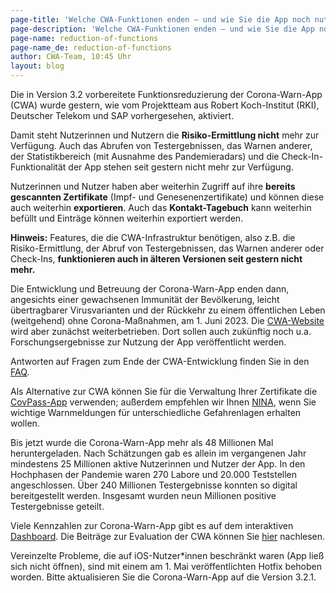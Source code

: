 ```yaml
---
page-title: 'Welche CWA-Funktionen enden – und wie Sie die App noch nutzen können'
page-description: 'Welche CWA-Funktionen enden – und wie Sie die App noch nutzen können'
page-name: reduction-of-functions
page-name_de: reduction-of-functions
author: CWA-Team, 10:45 Uhr
layout: blog
---
```


Die in Version 3.2 vorbereitete Funktionsreduzierung der Corona-Warn-App (CWA) wurde gestern, wie vom Projektteam aus Robert Koch-Institut (RKI), Deutscher Telekom und SAP vorhergesehen, aktiviert.

Damit steht Nutzerinnen und Nutzern die **Risiko-Ermittlung nicht** mehr zur Verfügung. Auch das Abrufen von Testergebnissen, das Warnen anderer, der Statistikbereich (mit Ausnahme des Pandemieradars) und die Check-In-Funktionalität der App stehen seit gestern nicht mehr zur Verfügung.

Nutzerinnen und Nutzer haben aber weiterhin Zugriff auf ihre **bereits gescannten Zertifikate** (Impf- und Genesenenzertifikate) und können diese auch weiterhin **exportieren**. Auch das **Kontakt-Tagebuch** kann weiterhin befüllt und Einträge können weiterhin exportiert werden.

<!-- overview -->

**Hinweis:** Features, die die CWA-Infrastruktur benötigen, also z.B. die Risiko-Ermittlung, der Abruf von Testergebnissen, das Warnen anderer oder Check-Ins, **funktionieren auch in älteren Versionen seit gestern nicht mehr.**

Die Entwicklung und Betreuung der Corona-Warn-App enden dann, angesichts einer gewachsenen Immunität der Bevölkerung, leicht übertragbarer Virusvarianten und der Rückkehr zu einem öffentlichen Leben (weitgehend) ohne Corona-Maßnahmen, am 1. Juni 2023. Die [CWA-Website](../../) wird aber zunächst weiterbetrieben. Dort sollen auch zukünftig noch u.a. Forschungsergebnisse zur Nutzung der App veröffentlicht werden.

Antworten auf Fragen zum Ende der CWA-Entwicklung finden Sie in den [FAQ](../../faq/results/#ramp_down).

Als Alternative zur CWA können Sie für die Verwaltung Ihrer Zertifikate die [CovPass-App](https://digitaler-impfnachweis-app.de) verwenden; außerdem empfehlen wir Ihnen [NINA](https://bbk.bund.de/DE/Warnung-Vorsorge/Warn-App-NINA/warn-app-nina_node.html), wenn Sie wichtige Warnmeldungen für unterschiedliche Gefahrenlagen erhalten wollen.

Bis jetzt wurde die Corona-Warn-App mehr als 48 Millionen Mal heruntergeladen. Nach Schätzungen gab es allein im vergangenen Jahr mindestens 25 Millionen aktive Nutzerinnen und Nutzer der App. In den Hochphasen der Pandemie waren 270 Labore und 20.000 Teststellen angeschlossen. Über 240 Millionen Testergebnisse konnten so digital bereitgestellt werden. Insgesamt wurden neun Millionen positive Testergebnisse geteilt.

Viele Kennzahlen zur Corona-Warn-App gibt es auf dem interaktiven [Dashboard](../../analysis). Die Beiträge zur Evaluation der CWA können Sie [hier](../../science/) nachlesen.

Vereinzelte Probleme, die auf iOS-Nutzer*innen beschränkt waren (App ließ sich nicht öffnen), sind mit einem am 1. Mai veröffentlichten Hotfix behoben worden. Bitte aktualisieren Sie die Corona-Warn-App auf die Version 3.2.1.